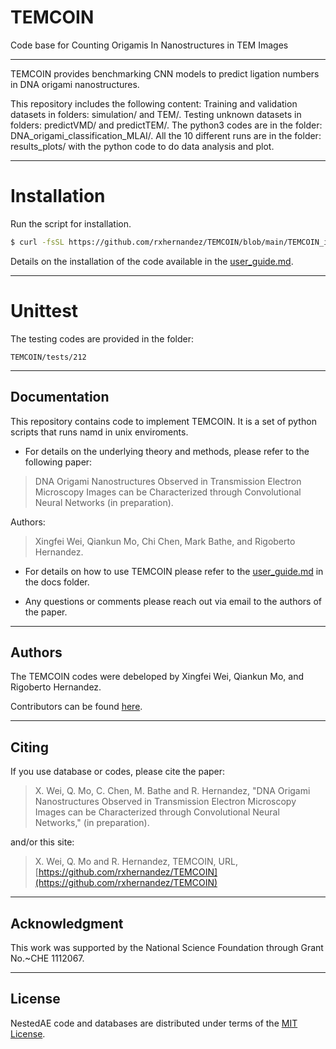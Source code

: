 # TEMCOIN
Code base for Counting Origamis In Nanostructures in TEM Images

----------------

TEMCOIN provides benchmarking CNN models to predict ligation numbers in DNA origami nanostructures.

This repository includes the following content:
Training and validation datasets in folders: simulation/ and TEM/.
Testing unknown datasets in folders: predictVMD/ and predictTEM/.
The python3 codes are in the folder: DNA_origami_classification_MLAI/.
All the 10 different runs are in the folder: results_plots/ with the python code to do data analysis and plot.

<hr>

# Installation
Run the script for installation.
```bash
$ curl -fsSL https://github.com/rxhernandez/TEMCOIN/blob/main/TEMCOIN_install.sh | bash
```
Details on the installation of the code available in the [user_guide.md](https://github.com/rxhernandez/TEMCOIN/blob/main/user_guide.md).
<hr>

# Unittest
The testing codes are provided in the folder: 
```
TEMCOIN/tests/212
```
----------------

Documentation
----------------

This repository contains code to implement TEMCOIN. 
It is a set of python scripts that runs namd in unix enviroments.

* For details on the underlying theory and methods,
please refer to the following paper:
> DNA Origami Nanostructures Observed in Transmission Electron Microscopy Images can be Characterized through Convolutional Neural Networks (in preparation).

Authors: 
> Xingfei Wei, Qiankun Mo, Chi Chen, Mark Bathe, and Rigoberto Hernandez.

* For details on how to use TEMCOIN please refer to the 
[user_guide.md](https://github.com/rxhernandez/TEMCOIN/blob/main/user_guide.md) in the docs folder.

* Any questions or comments please reach out via email
to the authors of the paper.


<hr>

Authors
----------------

The TEMCOIN codes were debeloped by Xingfei Wei, Qiankun Mo, and Rigoberto Hernandez.

Contributors can be found [here](https://github.com/rxhernandez/TEMCOIN/blob/main/contributors).

<hr>

Citing
----------------

If you use database or codes, please cite the paper:

>X. Wei, Q. Mo, C. Chen, M. Bathe and R. Hernandez, "DNA Origami Nanostructures Observed in Transmission Electron Microscopy Images can be Characterized through Convolutional Neural Networks," (in preparation).

and/or this site:

>X. Wei, Q. Mo and R. Hernandez, TEMCOIN, URL, [https://github.com/rxhernandez/TEMCOIN](https://github.com/rxhernandez/TEMCOIN)

<hr>

Acknowledgment
----------------

This work was supported by the National Science Foundation through Grant No.~CHE 1112067.


<hr>

License
----------------

NestedAE code and databases are distributed under terms of the [MIT License](https://github.com/rxhernandez/TEMCOIN/blob/main/LICENSE).

